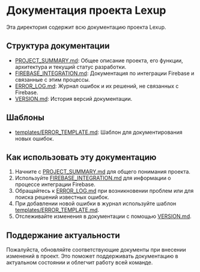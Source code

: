 # Документация проекта Lexup

Эта директория содержит всю документацию проекта Lexup.

## Структура документации

- [PROJECT_SUMMARY.md](PROJECT_SUMMARY.md): Общее описание проекта, его функции, архитектура и текущий статус разработки.
- [FIREBASE_INTEGRATION.md](FIREBASE_INTEGRATION.md): Документация по интеграции Firebase и связанные с этим процессы.
- [ERROR_LOG.md](ERROR_LOG.md): Журнал ошибок и их решений, не связанных с Firebase.
- [VERSION.md](VERSION.md): История версий документации.

## Шаблоны

- [templates/ERROR_TEMPLATE.md](templates/ERROR_TEMPLATE.md): Шаблон для документирования новых ошибок.

## Как использовать эту документацию

1. Начните с [PROJECT_SUMMARY.md](PROJECT_SUMMARY.md) для общего понимания проекта.
2. Используйте [FIREBASE_INTEGRATION.md](FIREBASE_INTEGRATION.md) для информации о процессе интеграции Firebase.
3. Обращайтесь к [ERROR_LOG.md](ERROR_LOG.md) при возникновении проблем или для поиска решений известных ошибок.
4. При добавлении новой ошибки в журнал используйте шаблон [templates/ERROR_TEMPLATE.md](templates/ERROR_TEMPLATE.md).
5. Отслеживайте изменения в документации с помощью [VERSION.md](VERSION.md).

## Поддержание актуальности

Пожалуйста, обновляйте соответствующие документы при внесении изменений в проект. Это поможет поддерживать документацию в актуальном состоянии и облегчит работу всей команде.
